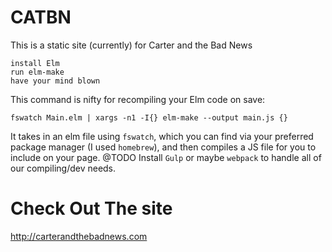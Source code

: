 # CATBN
This is a static site (currently) for Carter and the Bad News

```
install Elm
run elm-make
have your mind blown
```

This command is nifty for recompiling your Elm code on save:

```
fswatch Main.elm | xargs -n1 -I{} elm-make --output main.js {}
```

It takes in an elm file using `fswatch`, which you can find via your preferred package manager
(I used `homebrew`), and then compiles a JS file for you to include on your page.
@TODO Install `Gulp` or maybe `webpack` to handle all of our compiling/dev needs.

# Check Out The site

http://carterandthebadnews.com
